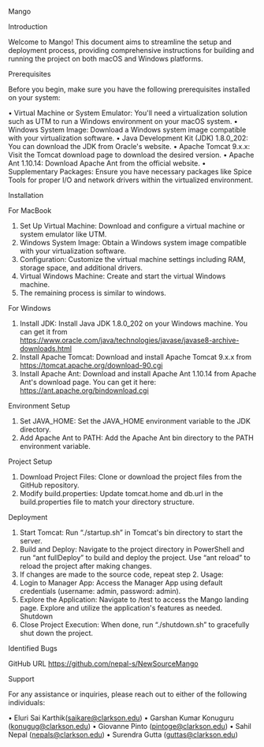 Mango

Introduction

Welcome to Mango! This document aims to streamline the setup and deployment process, providing comprehensive instructions for building and running the project on both macOS and Windows platforms.

Prerequisites

Before you begin, make sure you have the following prerequisites installed on your system:

•	Virtual Machine or System Emulator: You'll need a virtualization solution such as UTM to run a Windows environment on your macOS system.
•	Windows System Image: Download a Windows system image compatible with your virtualization software.
•	Java Development Kit (JDK) 1.8.0_202: You can download the JDK from Oracle's website.
•	Apache Tomcat 9.x.x: Visit the Tomcat download page to download the desired version.
•	Apache Ant 1.10.14: Download Apache Ant from the official website.
•	Supplementary Packages: Ensure you have necessary packages like Spice Tools for proper I/O and network drivers within the virtualized environment.

Installation

For MacBook
1.	Set Up Virtual Machine: Download and configure a virtual machine or system emulator like UTM.
2.	Windows System Image: Obtain a Windows system image compatible with your virtualization software.
3.	Configuration: Customize the virtual machine settings including RAM, storage space, and additional drivers.
4.	Virtual Windows Machine: Create and start the virtual Windows machine. 
5.	The remaining process is similar to windows.

For Windows
1.	Install JDK: Install Java JDK 1.8.0_202 on your Windows machine. You can get it from https://www.oracle.com/java/technologies/javase/javase8-archive-downloads.html
2.	Install Apache Tomcat: Download and install Apache Tomcat 9.x.x from https://tomcat.apache.org/download-90.cgi
3.	Install Apache Ant: Download and install Apache Ant 1.10.14 from Apache Ant's download page. You can get it here: https://ant.apache.org/bindownload.cgi


Environment Setup
1.	Set JAVA_HOME: Set the JAVA_HOME environment variable to the JDK directory.
2.	Add Apache Ant to PATH: Add the Apache Ant bin directory to the PATH environment variable.

Project Setup
1.	Download Project Files: Clone or download the project files from the GitHub repository.
2.	Modify build.properties: Update tomcat.home and db.url in the build.properties file to match your directory structure.

Deployment
1.	Start Tomcat: Run “./startup.sh” in Tomcat's bin directory to start the server.
2.	Build and Deploy: Navigate to the project directory in PowerShell and run “ant fullDeploy” to build and deploy the project. Use “ant reload” to reload the project after making changes.
3.	If changes are made to the source code, repeat step 2.
Usage:
1.	Login to Manager App: Access the Manager App using default credentials (username: admin, password: admin).
2.	Explore the Application: Navigate to /test to access the Mango landing page. Explore and utilize the application's features as needed.
Shutdown
1.	Close Project Execution: When done, run “./shutdown.sh” to gracefully shut down the project.

Identified Bugs


GitHub URL
https://github.com/nepal-s/NewSourceMango

Support

For any assistance or inquiries, please reach out to either of the following individuals:

•	Eluri Sai Karthik(saikare@clarkson.edu)
•	Garshan Kumar Konuguru (konugug@clarkson.edu)
•	Giovanne Pinto (pintoge@clarkson.edu)
•	Sahil Nepal (nepals@clarkson.edu)
•	Surendra Gutta (guttas@clarkson.edu)



